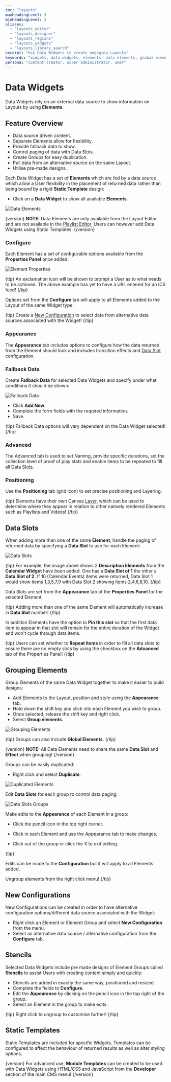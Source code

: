 ```yaml
---
toc: "layouts"
maxHeadingLevel: 3
minHeadingLevel: 2
aliases:
  - "layouts_editor"
  - "layouts_designer"
  - "layouts_regions"
  - "layouts_widgets"
  - "layouts_library_search"  
excerpt: "Use Data Widgets to create engaging Layouts"
keywords: "widgets, data widgets, elements, data elements, global elements, grouping elements, stencils, fallback data, html templates, css templates, javascript templates, custom templates"
persona: "content creator, super administrator, user"
---
```


# Data Widgets

Data Widgets rely on an external data source to show information on Layouts by using **Elements**.

## Feature Overview

- Data source driven content.
- Separate Elements allow for flexibility.
- Provide fallback data to show.
- Control paging of data with Data Slots.
- Create Groups for easy duplication.
- Pull data from an alternative source on the same Layout.
- Utilise pre-made designs. 

Each Data Widget has a set of **Elements** which are fed by a data source which allow a User flexibility in the placement of returned data rather than being bound by a rigid **Static Template** design:

- Click on a **Data Widget** to show all available **Elements**.

![Data Elements](img/v4_layouts_data_elements.png)

{version}
**NOTE:** Data Elements are only available from the Layout Editor and are not available in the [Playlist Editor.](media_playlists.html#content-playlist-editor) Users can however add Data Widgets using Static Templates.
{/version}

### Configure

Each Element has a set of configurable options available from the **Properties Panel** once added:

![Element Properties](img/v4_layouts_element_properties.png)

{tip}
An exclamation icon will be shown to prompt a User as to what needs to be actioned. The above example has yet to have a URL entered for an ICS feed!
{/tip}

Options set from the **Configure** tab will apply to all Elements added to the Layout of the same Widget type. 

{tip}
Create a [New Configuration](layouts_data_widgets#content-new-configuration.html) to select data from alternative data sources associated with the Widget!
{/tip}

### Appearance

The **Appearance** tab includes options to configure how the data returned from the Element should look and includes transition effects and [Data Slot](layouts_data_widgets#content-data-slots.html) configuration.

### Fallback Data

Create **Fallback Data** for selected Data Widgets and specify under what conditions it should be shown:

![Fallback Data](img/v4_layouts_editor_data_widgets_fallback.png)



- Click **Add New**.
- Complete the form fields with the required information.
- Save.

{tip}
Fallback Data options will vary dependent on the Data Widget selected!
{/tip}

### Advanced

The Advanced tab is used to set Naming, provide specific durations, set the collection level of proof of play stats and enable items to be repeated to fill all [Data Slots](layouts_data_widgets#content-data-slots.html).

### Positioning

Use the **Positioning** tab (grid icon) to set precise positioning and Layering.

{tip}
Elements have their own Canvas [Layer](layouts_editor#content-layering.html), which can be used to determine where they appear in relation to other natively rendered Elements such as Playlists and Videos!
{/tip}

## Data Slots

When adding more than one of the same **Element**, handle the paging of returned data by specifying a **Data Slot** to use for each Element:

![Data Slots](img/v4_layouts_editor_data_slots.png)

{tip}
For example, the image above shows 2 **Description Elements** from the **Calendar Widget** have been added. One has a **Data Slot of 1** the other a **Data Slot of 2.** If 10 (Calendar Events) items were returned, Data Slot 1 would show items 1,3,5,7,9 with Data Slot 2 showing items 2,4,6,8,10.
{/tip}

Data Slots are set from the **Appearance** tab of the **Properties Panel** for the selected Element.

{tip}
Adding more than one of the same Element will automatically increase in **Data Slot** number!
{/tip}

In addition Elements have the option to **Pin this slot** so that the first data item to appear in that slot will remain for the entire duration of the Widget and won't cycle through data items.

{tip}
Users can set whether to **Repeat items** in order to fill all data slots to ensure there are no empty slots by using the checkbox on the **Advanced** tab of the Properties Panel!
{/tip}

## Grouping Elements

Group Elements of the same Data Widget together to make it easier to build designs:

- Add Elements to the Layout, position and style using the **Appearance** tab.
- Hold down the shift key and click into each Element you wish to group.
- Once selected, release the shift key and right click.
- Select **Group elements**.

![Grouping Elements](img/v4_layouts_grouping_elements.png)

{tip}
Groups can also include **Global Elements**. 
{/tip}

{version}
**NOTE:** All Data Elements need to share the same **Data Slot** and **Effect** when grouping!
{/version}

Groups can be easily duplicated:

- Right click and select **Duplicate**.

![Duplicated Elements](img/v4_layouts_duplicated_elements.png)

Edit **Data Slots** for each group to control data paging:

![Data Slots Groups](img/v4_layouts_data_slots_groups.png)

Make edits to the **Appearance** of each Element in a group:

- Click the pencil icon in the top right corner.

- Click in each Element and use the Appearance tab to make changes.
- Click out of the group or click the X to exit editing.

{tip}

Edits can be made to the **Configuration** but it will apply to all Elements added.

Ungroup elements from the right click menu!
{/tip}

## New Configurations 

New Configurations can be created in order to have alternative configuration options/different data source associated with the Widget:

- Right click an Element or Element Group and select **New Configuration** from the menu.
- Select an alternative data source / alternative configuration from the **Configure** tab.

## Stencils 

Selected Data Widgets include pre made designs of Element Groups called **Stencils** to assist Users with creating content simply and quickly:

- Stencils are added in exactly the same way, positioned and resized.
- Complete the fields to **Configure**.
- Edit the **Appearance** by clicking on the pencil icon in the top right of the group.
- Select an Element in the group to make edits.

{tip}
Right click to ungroup to customise further!
{/tip}

## Static Templates

Static Templates are included for specific Widgets. Templates can be configured to affect the behaviour of returned results as well as alter styling options.

{version}
For advanced use, **Module Templates** can be created to be used with Data Widgets using HTML/CSS and JavaScript from the **Developer** section of the main CMS menu!
{/version}

